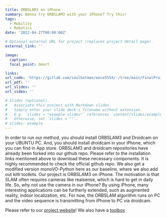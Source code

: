 ```yaml
---
title: ORBSLAM3 on iPhone
summary: Wanna try ORBSLAM3 with your iPhone? Try this!
tags:
  - Mobility
  - Robotics
date: '2022-04-27T00:00:00Z'

# Optional external URL for project (replaces project detail page).
external_link: ''

image:
  caption: 
  focal_point: Smart

links:
url_code: 'https://gitlab.com/saulbatman/eece5554/-/tree/main/FinalProject'
url_pdf: ''
url_slides: ''
url_video: ''

# Slides (optional).
#   Associate this project with Markdown slides.
#   Simply enter your slide deck's filename without extension.
#   E.g. `slides = "example-slides"` references `content/slides/example-slides.md`.
#   Otherwise, set `slides = ""`.
# slides: example
---
```


In order to run our method, you should install ORBSLAM3 and Droidcam on your UBUNTU PC. And, you should install droidcam in your iPhone, which you can find in App store.
ORBSLAM3 and droidcam repositories have already been forked into our github repo. Please refer to the installation links mentioned above to download these necessary components. It is highly recommended to check the official github repo. We also get a modified version monoVO-Python here as our baseline, where we also add out kitti toolkits.
Our project is ORBSLAM3 on iPhone. The motivation is that SLAM often requires cameras like realsense, which is hard to get in daily life. So, why not use the camera in our iPhone? By using iPhone, many interesting applications can be furtherly extended, such as augmented reality, indoor localization, etc.
For now, the ORBSLAM algorithm runs on PC and the video sequence is transmitting from iPhone to PC via droidcam.

Please refer to our [project website](https://gitlab.com/saulbatman/eece5554/-/tree/main/FinalProject)! We also have a [toolbox](https://github.com/SaulBatman/monoVO-python)

